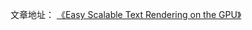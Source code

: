 文章地址：
[《Easy Scalable Text Rendering on the GPU》](https://medium.com/@evanwallace/easy-scalable-text-rendering-on-the-gpu-c3f4d782c5ac)
